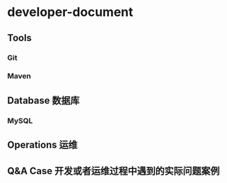 # developer-document

## Tools
### Git
### Maven

## Database 数据库
### MySQL

## Operations 运维

## Q&A Case 开发或者运维过程中遇到的实际问题案例
